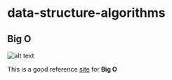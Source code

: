 # data-structure-algorithms

## Big O

![alt text](image.png)

This is a good reference [site](https://www.bigocheatsheet.com/) for **Big O**